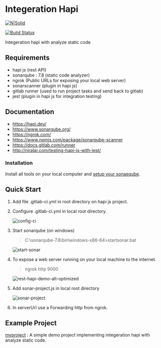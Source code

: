 # Integeration Hapi

[![N|Solid](https://raw.githubusercontent.com/hapijs/assets/master/images/hapi.png)](https://hapi.dev/)

[![Build Status](https://travis-ci.org/joemccann/dillinger.svg?branch=master)](https://travis-ci.org/joemccann/dillinger)

Integeration hapi with analyze static code

## Requirements

  - hapi js (rest API)
  - sonarqube : 7.8 (static code analyzer) 
   - ngrok (Public URLs for exposing your local web server)
   - sonarscanner (plugin in hapi js)
   - gitlab runner (used to run project tasks and send back to gitlab)
   - jest (plugin in hapi js for integration testing)
  
## Documentation
*  https://hapi.dev/
*  https://www.sonarqube.org/
*  https://ngrok.com/
*  https://www.npmjs.com/package/sonarqube-scanner
*  https://docs.gitlab.com/runner
*  http://niralar.com/testing-hapi-js-with-jest/

### Installation

Install all tools on your local computer and  [setup your sonaeqube](https://medium.com/@harith.sankalpa/how-to-integrate-sonarqube-into-your-node-js-ts-application-for-better-analysis-of-your-code-91d830e80ec3).

## Quick Start
1) Add file .gitlab-ci.yml in root directory on hapi js project.
2) Configure .gitlab-ci.yml in local root directory.

    ![config-ci](https://i.ibb.co/F35SpJj/ci-yml.png)

3) Start sonarqube (on windows)

    > C:\sonarqube-7.8\bin\windows-x86-64>startsonar.bat

    ![start-sonar](https://i.ibb.co/sK88f16/Start-Sonar.png)

4) To expose a web server running on your local machine to the internet.

    > ngrok http 9000

    ![rest-hapi-demo-alt-optimized](https://i.ibb.co/YyrKmj3/ngrok-9000.png)

5) Add sonar-project.js in local root directory
    
    ![sonar-project](https://i.ibb.co/GnjYncV/sonar-project.png)
    
6) In serverUrl use a Forwarding http from ngrok.

## Example Project
[myproject](https://gitlab.com/syehan/myproject) : A simple demo project implementing integeration hapi with analyze static code.
    
    